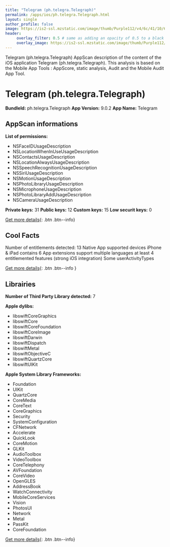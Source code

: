 ```yaml
---
title: "Telegram (ph.telegra.Telegraph)"
permalink: /apps/ios/ph.telegra.Telegraph.html
layout: single
author_profile: false
image: https://is2-ssl.mzstatic.com/image/thumb/Purple112/v4/6c/41/10/6c411001-00a2-dab9-e0d3-efe6d87dc538/AppIconLLC-0-0-1x_U007emarketing-0-0-0-7-0-0-sRGB-0-0-0-GLES2_U002c0-512MB-85-220-0-0.png/512x512bb.jpg
header: 
     overlay_filter: 0.5 # same as adding an opacity of 0.5 to a black background
     overlay_image: https://is2-ssl.mzstatic.com/image/thumb/Purple112/v4/6c/41/10/6c411001-00a2-dab9-e0d3-efe6d87dc538/AppIconLLC-0-0-1x_U007emarketing-0-0-0-7-0-0-sRGB-0-0-0-GLES2_U002c0-512MB-85-220-0-0.png/512x512bb.jpg
---
```

Telegram (ph.telegra.Telegraph) AppScan description of the content of the iOS application Telegram (ph.telegra.Telegraph). This analysis is based on the Mobile App Tools : AppScore, static analysis, Audit and the Mobile Audit App Tool.

# Telegram (ph.telegra.Telegraph)

**BundleId:** ph.telegra.Telegraph
**App Version:** 9.0.2
**App Name:** Telegram


## AppScan informations 

**List of permissions:** 
- NSFaceIDUsageDescription
- NSLocationWhenInUseUsageDescription
- NSContactsUsageDescription
- NSLocationAlwaysUsageDescription
- NSSpeechRecognitionUsageDescription
- NSSiriUsageDescription
- NSMotionUsageDescription
- NSPhotoLibraryUsageDescription
- NSMicrophoneUsageDescription
- NSPhotoLibraryAddUsageDescription
- NSCameraUsageDescription
  
  
**Private keys:** 31
**Public keys:** 12
**Custom keys:** 15
**Low securit keys:** 0
  
[Get more details](/pricing.html){: .btn .btn--info}

## Cool Facts

Number of entitlements detected: 13
Native App
supported devices iPhone & iPad
contains 6 App extensions
support multiple languages
at least 4 entitlemented features (strong iOS integration)
Some userActivityTypes
  
[Get more details](/pricing.html){: .btn .btn--info }

## Librairies 
**Number of Third Party Library detected:** 7


**Apple dylibs:**
- libswiftCoreGraphics
- libswiftCore
- libswiftCoreFoundation
- libswiftCoreImage
- libswiftDarwin
- libswiftDispatch
- libswiftMetal
- libswiftObjectiveC
- libswiftQuartzCore
- libswiftUIKit


**Apple System Library Frameworks:**
- Foundation
- UIKit
- QuartzCore
- CoreMedia
- CoreText
- CoreGraphics
- Security
- SystemConfiguration
- CFNetwork
- Accelerate
- QuickLook
- CoreMotion
- GLKit
- AudioToolbox
- VideoToolbox
- CoreTelephony
- AVFoundation
- CoreVideo
- OpenGLES
- AddressBook
- WatchConnectivity
- MobileCoreServices
- Vision
- PhotosUI
- Network
- Metal
- PassKit
- CoreFoundation


  
[Get more details](/pricing.html){: .btn .btn--info}

